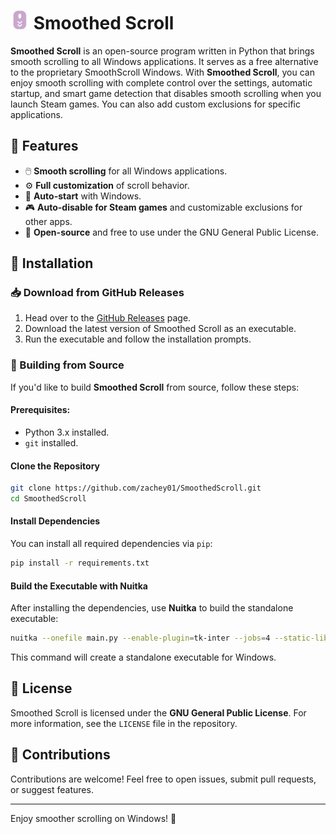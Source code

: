 # <img src='./assets/icon.png' alt='🖱️' width='30' height='30'/> Smoothed Scroll

**Smoothed Scroll** is an open-source program written in Python that brings smooth scrolling to all Windows applications. It serves as a free alternative to the proprietary SmoothScroll Windows. With **Smoothed Scroll**, you can enjoy smooth scrolling with complete control over the settings, automatic startup, and smart game detection that disables smooth scrolling when you launch Steam games. You can also add custom exclusions for specific applications.

## 📝 Features

- 🖱️ **Smooth scrolling** for all Windows applications.
- ⚙️ **Full customization** of scroll behavior.
- 🚀 **Auto-start** with Windows.
- 🎮 **Auto-disable for Steam games** and customizable exclusions for other apps.
- 🔧 **Open-source** and free to use under the GNU General Public License.

## 🚀 Installation

### 📥 Download from GitHub Releases

1. Head over to the [GitHub Releases](https://github.com/zachey01/SmoothedScroll/releases) page.
2. Download the latest version of Smoothed Scroll as an executable.
3. Run the executable and follow the installation prompts.

### 🔧 Building from Source

If you'd like to build **Smoothed Scroll** from source, follow these steps:

#### Prerequisites:

- Python 3.x installed.
- `git` installed.

#### Clone the Repository

```bash
git clone https://github.com/zachey01/SmoothedScroll.git
cd SmoothedScroll
```

#### Install Dependencies

You can install all required dependencies via `pip`:

```bash
pip install -r requirements.txt
```

#### Build the Executable with Nuitka

After installing the dependencies, use **Nuitka** to build the standalone executable:

```bash
nuitka --onefile main.py --enable-plugin=tk-inter --jobs=4 --static-libpython=no --remove-output --standalone --windows-disable-console --windows-icon-from-ico=./assets/icon.ico --output-filename=SmoothedScroll
```

This command will create a standalone executable for Windows.

## 📜 License

Smoothed Scroll is licensed under the **GNU General Public License**. For more information, see the `LICENSE` file in the repository.

## 🤝 Contributions

Contributions are welcome! Feel free to open issues, submit pull requests, or suggest features.

---

Enjoy smoother scrolling on Windows! 🌟
